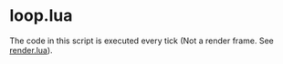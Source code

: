 # loop.lua
The code in this script is executed every tick (Not a render frame. See [render.lua](https://github.com/MichaelMoroz/Fractallica/blob/master/docs/renderlua.md)).
